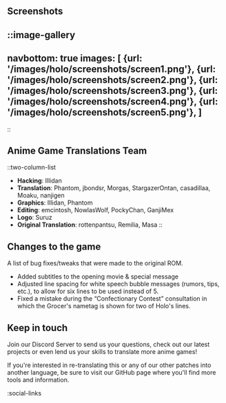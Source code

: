 ## Screenshots
::image-gallery
----
navbottom: true
images: [
    {url: '/images/holo/screenshots/screen1.png'},
    {url: '/images/holo/screenshots/screen2.png'},
    {url: '/images/holo/screenshots/screen3.png'},
    {url: '/images/holo/screenshots/screen4.png'},
    {url: '/images/holo/screenshots/screen5.png'},
]
----
::

## Anime Game Translations Team
::two-column-list
- **Hacking**: Illidan
- **Translation**: Phantom, jbondsr, Morgas, StargazerOntan, casadillaa, Moaku, nanjigen
- **Graphics**: Illidan, Phantom
- **Editing**: emcintosh, NowlasWolf, PockyChan, GanjiMex
- **Logo**: Suruz
- **Original Translation**: rottenpantsu, Remilia, Masa
::

## Changes to the game
A list of bug fixes/tweaks that were made to the original ROM.

* Added subtitles to the opening movie & special message
* Adjusted line spacing for white speech bubble messages (rumors, tips, etc.), to allow for six lines to be used instead of 5.
* Fixed a mistake during the “Confectionary Contest” consultation in which the Grocer's nametag is shown for two of Holo's lines.

## Keep in touch
Join our Discord Server to send us your questions, check out our latest projects or even lend us your skills to translate more anime games!

If you're interested in re-translating this or any of our other patches into another language, be sure to visit our GitHub page where you'll find more tools and information.

<!-- Social media, Discord and blog buttons -->
:social-links